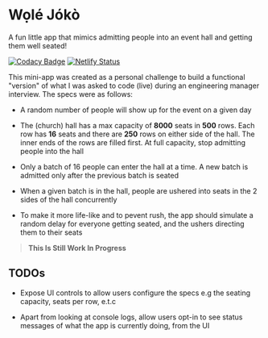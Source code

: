 # Wọlé Jókò

A fun little app that mimics admitting people into an event hall and getting them well seated!

[![Codacy Badge](https://app.codacy.com/project/badge/Grade/491cac0edb794c37a66f978a8a3cd45f)](https://www.codacy.com/manual/chalu/wole-joko/dashboard?utm_source=github.com&amp;utm_medium=referral&amp;utm_content=chalu/wole-joko&amp;utm_campaign=Badge_Grade) [![Netlify Status](https://api.netlify.com/api/v1/badges/1cd7dbc7-4c42-448b-a1bc-5125142a7686/deploy-status)](https://app.netlify.com/sites/wole-joko/deploys)

This mini-app was created as a personal challenge to build a functional "version" of what I was asked to code (live) during an engineering manager interview. The specs were as follows: 

*   A random number of people will show up for the event on a given day

*   The (church) hall has a max capacity of **8000** seats in **500** rows. Each row has **16** seats and there are **250** rows on either side of the hall. The inner ends of the rows are filled first. At full capacity, stop admitting people into the hall

*   Only a batch of 16 people can enter the hall at a time. A new batch is admitted only after the previous batch is seated

*   When a given batch is in the hall, people are ushered into seats in the 2 sides of the hall concurrently

*   To make it more life-like and to pevent rush, the app should simulate a random delay for everyone getting seated, and the ushers directing them to their seats

> **This Is Still Work In Progress**

## TODOs

*   Expose UI controls to allow users configure the specs e.g the seating capacity, seats per row, e.t.c

*   Apart from looking at console logs, allow users opt-in to see status messages of what the app is currently doing, from the UI
